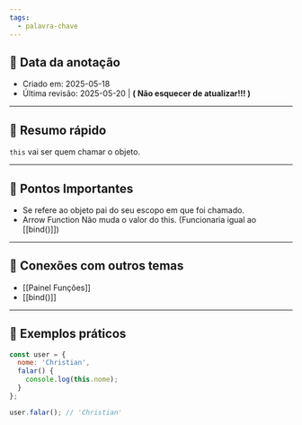 ```yaml
---
tags:
  - palavra-chave
---
```


## 📅 Data da anotação
- Criado em: 2025-05-18
- Última revisão: 2025-05-20 | **( Não esquecer de atualizar!!! )**

---

## 🧠 Resumo rápido
`this` vai ser quem chamar o objeto.

---

## 📌 Pontos Importantes
- Se refere ao objeto pai do seu escopo em que foi chamado.
- Arrow Function Não muda o valor do this. (Funcionaria igual ao [[bind()]])

---

## 🧩 Conexões com outros temas
- [[Painel Funções]]
- [[bind()]]

---

## 📖 Exemplos práticos
```js
const user = {
  nome: 'Christian',
  falar() {
    console.log(this.nome);
  }
};

user.falar(); // 'Christian'
```
